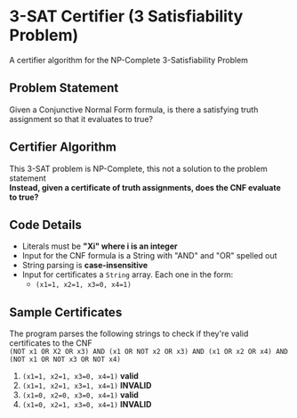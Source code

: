 # 3-SAT Certifier (3 Satisfiability Problem)
A certifier algorithm for the NP-Complete 3-Satisfiability Problem

## Problem Statement
Given a Conjunctive Normal Form formula, is there a satisfying truth assignment so that it evaluates to true?  


## Certifier Algorithm
This 3-SAT problem is NP-Complete, this not a solution to the problem statement  
**Instead, given a certificate of truth assignments, does the CNF evaluate to true?**


## Code Details
- Literals must be **"Xi" where i is an integer** 
- Input for the CNF formula is a String with "AND" and "OR" spelled out
- String parsing is **case-insensitive**
- Input for certificates a `String` array. Each one in the form:
  - `(x1=1, x2=1, x3=0, x4=1)`

## Sample Certificates
The program parses the following strings to check if they're valid certificates to the CNF  
`(NOT x1 OR X2 OR x3) AND (x1 OR NOT x2 OR x3) AND (x1 OR x2 OR x4) AND (NOT x1 OR NOT x3 OR NOT x4)`
1. `(x1=1, x2=1, x3=0, x4=1)` **valid**
2. `(x1=1, x2=1, x3=1, x4=1)` **INVALID**
3. `(x1=0, x2=0, x3=0, x4=1)` **valid**
4. `(x1=0, x2=1, x3=0, x4=1)` **INVALID**
